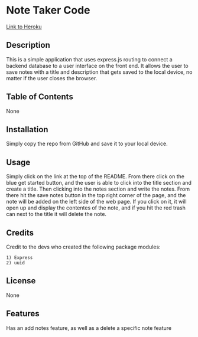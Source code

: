 # Note Taker Code

[Link to Heroku](https://expressjs-note-tracker-1393dc35d9b7.herokuapp.com/)

## Description

This is a simple application that uses express.js routing to connect a backend database to a user interface on the front end. It allows the user to save notes with a title and description that gets saved to the local device, no matter if the user closes the browser.

## Table of Contents

None

## Installation

Simply copy the repo from GitHub and save it to your local device.

## Usage

Simply click on the link at the top of the README. From there click on the blue get started button, and the user is able to click into the title section and create a title. Then clicking into the notes section and write the notes. From there hit the save notes button in the top right corner of the page, and the note will be added on the left side of the web page. If you click on it, it will open up and display the contentes of the note, and if you hit the red trash can next to the title it will delete the note. 

## Credits

Credit to the devs who created the following package modules:

    1) Express
    2) uuid

## License

None

## Features

Has an add notes feature, as well as a delete a specific note feature